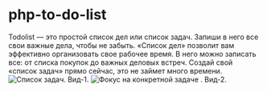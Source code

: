 # php-to-do-list
Todolist — это простой список дел или список задач. Запиши в него все свои важные дела, чтобы не забыть. «Список дел» позволит вам эффективно организовать свое рабочее время. В него можно записать все: от списка покупок до важных деловых встреч. Создай свой «список задач» прямо сейчас, это не займет много времени. ![Список задач. Вид-1.](http://image.prntscr.com/image/71442353dd2a470399f5eae14d865d49.png) ![Фокус на конкретной задаче . Вид-2.](http://image.prntscr.com/image/bbe341d5aa2743c0ba4a53d6e0337f8b.png) 
